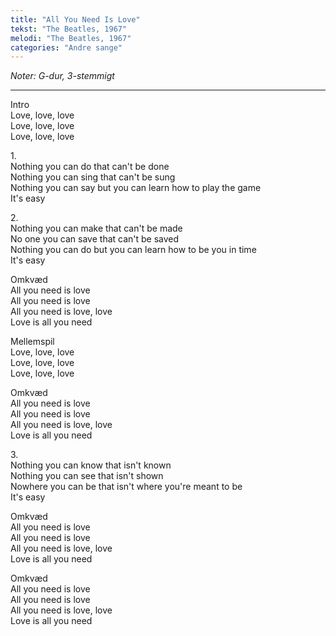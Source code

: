 ```yaml
---
title: "All You Need Is Love"
tekst: "The Beatles, 1967"
melodi: "The Beatles, 1967"
categories: "Andre sange"
---
```

*Noter: G-dur, 3-stemmigt* <br>

***

Intro<br>
Love, love, love<br>
Love, love, love<br>
Love, love, love<br>

1.<br>
Nothing you can do that can't be done<br>
Nothing you can sing that can't be sung<br>
Nothing you can say but you can learn how to play the game<br>
It's easy<br>

2.<br>
Nothing you can make that can't be made<br>
No one you can save that can't be saved<br>
Nothing you can do but you can learn how to be you in time<br>
It's easy<br>

Omkvæd<br>
All you need is love<br>
All you need is love<br>
All you need is love, love<br>
Love is all you need<br>

Mellemspil<br>
Love, love, love<br>
Love, love, love<br>
Love, love, love<br>

Omkvæd<br>
All you need is love<br>
All you need is love<br>
All you need is love, love<br>
Love is all you need<br>

3.<br>
Nothing you can know that isn't known<br>
Nothing you can see that isn't shown<br>
Nowhere you can be that isn't where you're meant to be<br>
It's easy<br>

Omkvæd<br>
All you need is love<br>
All you need is love<br>
All you need is love, love<br>
Love is all you need<br>

Omkvæd<br>
All you need is love<br>
All you need is love<br>
All you need is love, love<br>
Love is all you need<br>
